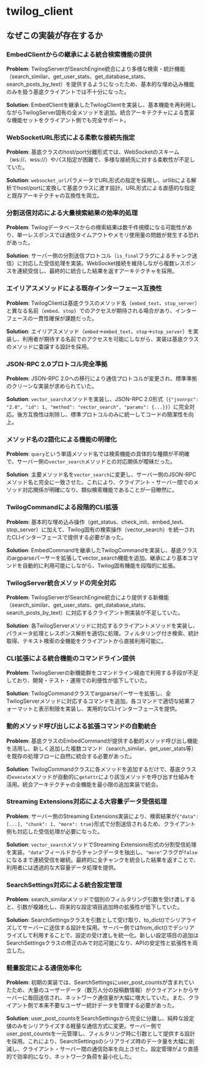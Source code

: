 # twilog_client

## なぜこの実装が存在するか

### EmbedClientからの継承による統合検索機能の提供
**Problem**: TwilogServerがSearchEngine統合により多様な検索・統計機能（search_similar、get_user_stats、get_database_stats、search_posts_by_text）を提供するようになったため、基本的な埋め込み機能のみを扱う基底クライアントでは不十分になった。

**Solution**: EmbedClientを継承したTwilogClientを実装し、基本機能を再利用しながらTwilogServer固有の全メソッドを追加。統合アーキテクチャによる豊富な機能セットをクライアント側でも完全サポート。

### WebSocketURL形式による柔軟な接続先指定
**Problem**: 基底クラスのhost/port分離形式では、WebSocketのスキーム（ws://、wss://）やパス指定が困難で、多様な接続先に対する柔軟性が不足していた。

**Solution**: `websocket_url`パラメータでURL形式の指定を採用し、urllibによる解析でhost/portに変換して基底クラスに渡す設計。URL形式による直感的な指定と既存アーキテクチャの互換性を両立。

### 分割送信対応による大量検索結果の効率的処理
**Problem**: Twilogデータベースからの検索結果は数千件規模になる可能性があり、単一レスポンスでは通信タイムアウトやメモリ使用量の問題が発生する恐れがあった。

**Solution**: サーバー側の分割送信プロトコル（`is_final`フラグによるチャンク送信）に対応した受信処理を実装。WebSocket接続を維持しながら複数レスポンスを連続受信し、最終的に統合した結果を返すアーキテクチャを採用。

### エイリアスメソッドによる既存インターフェース互換性
**Problem**: TwilogClientは基底クラスのメソッド名（`embed_text`、`stop_server`）と異なる名前（`embed`、`stop`）でのアクセスが期待される場合があり、インターフェースの一貫性確保が課題だった。

**Solution**: エイリアスメソッド（`embed`→`embed_text`、`stop`→`stop_server`）を実装し、利用者が期待する名前でのアクセスを可能にしながら、実装は基底クラスのメソッドに委譲する設計を採用。

### JSON-RPC 2.0プロトコル完全準拠
**Problem**: JSON-RPC 2.0への移行により通信プロトコルが変更され、標準準拠のクリーンな実装が求められていた。

**Solution**: `vector_search`メソッドを実装し、JSON-RPC 2.0形式（`{"jsonrpc": "2.0", "id": 1, "method": "vector_search", "params": {...}}`）に完全対応。後方互換性は削除し、標準プロトコルのみに統一してコードの簡潔性を向上。

### メソッド名の2語化による機能の明確化
**Problem**: `query`という単語メソッド名では検索機能の具体的な種類が不明確で、サーバー側の`vector_search`メソッドとの対応関係が曖昧だった。

**Solution**: 主要メソッド名を`vector_search`に変更し、サーバー側のJSON-RPCメソッド名と完全に一致させた。これにより、クライアント・サーバー間でのメソッド対応関係が明確になり、類似検索機能であることが一目瞭然に。

### TwilogCommandによる段階的CLI拡張
**Problem**: 基本的な埋め込み操作（get_status、check_init、embed_text、stop_server）に加えて、Twilog固有の検索操作（vector_search）を統一されたCLIインターフェースで提供する必要があった。

**Solution**: EmbedCommandを継承したTwilogCommandを実装し、基底クラスのargparseパーサーを拡張してvector_search機能を追加。継承により基本コマンドを自動的に利用可能にしながら、Twilog固有機能を段階的に拡張。

### TwilogServer統合メソッドの完全対応
**Problem**: TwilogServerがSearchEngine統合により提供する新機能（search_similar、get_user_stats、get_database_stats、search_posts_by_text）に対応するクライアント側実装が不足していた。

**Solution**: 各TwilogServerメソッドに対応するクライアントメソッドを実装し、パラメータ処理とレスポンス解析を適切に処理。フィルタリング付き検索、統計取得、テキスト検索の全機能をクライアントから直接利用可能に。

### CLI拡張による統合機能のコマンドライン提供
**Problem**: TwilogServerの新機能群をコマンドライン経由で利用する手段が不足しており、開発・テスト・運用での利便性が低下していた。

**Solution**: TwilogCommandクラスでargparseパーサーを拡張し、全TwilogServerメソッドに対応するコマンドを追加。各コマンドで適切な結果フォーマットと表示制限を実装し、実用的なCLIインターフェースを提供。

### 動的メソッド呼び出しによる拡張コマンドの自動統合
**Problem**: 基底クラスのEmbedCommandが提供する動的メソッド呼び出し機能を活用し、新しく追加した複数コマンド（search_similar、get_user_stats等）を既存の処理フローに自然に統合する必要があった。

**Solution**: TwilogCommandクラスに各メソッドを追加するだけで、基底クラスの`execute`メソッドが自動的に`getattr`により該当メソッドを呼び出す仕組みを活用。統合アーキテクチャの全機能を最小限の追加実装で統合。

### Streaming Extensions対応による大容量データ受信処理
**Problem**: サーバー側のStreaming Extensions実装により、検索結果が`{"data": [...], "chunk": 1, "more": true}`形式で分割送信されるため、クライアント側も対応した受信処理が必要になった。

**Solution**: `vector_search`メソッドでStreaming Extensions形式の分割受信処理を実装。`"data"`フィールドからチャンクデータを抽出し、`"more"`フラグが`false`になるまで連続受信を継続。最終的に全チャンクを統合した結果を返すことで、利用者には透過的な大容量データ処理を提供。

### SearchSettings対応による統合設定管理
**Problem**: search_similarメソッドで個別のフィルタリング引数を受け渡しすると、引数が複雑化し、将来的な設定項目追加時の拡張性が低下していた。

**Solution**: SearchSettingsクラスを引数として受け取り、to_dict()でシリアライズしてサーバーに送信する設計を採用。サーバー側ではfrom_dict()でデシリアライズして利用することで、設定の受け渡しを統一化。新しい設定項目の追加はSearchSettingsクラスの修正のみで対応可能になり、APIの安定性と拡張性を両立した。

### 軽量設定による通信効率化
**Problem**: 初期の実装では、SearchSettingsにuser_post_countsが含まれていたため、大量のユーザーデータ（数万人分の投稿数情報）がクライアントからサーバーに毎回送信され、ネットワーク通信量が大幅に増大していた。また、クライアント側で本来不要なユーザー統計データを管理する必要があった。

**Solution**: user_post_countsをSearchSettingsから完全に分離し、純粋な設定値のみをシリアライズする軽量な通信方式に変更。サーバー側でuser_post_countsを一元管理し、フィルタリング時に引数として提供する設計を採用。これにより、SearchSettingsのシリアライズ時のデータ量を大幅に削減し、クライアント・サーバー間の通信効率を向上させた。設定管理がより直感的で効率的になり、ネットワーク負荷を最小化した。
